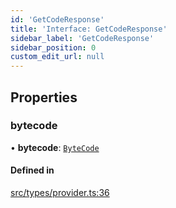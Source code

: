 ```yaml
---
id: 'GetCodeResponse'
title: 'Interface: GetCodeResponse'
sidebar_label: 'GetCodeResponse'
sidebar_position: 0
custom_edit_url: null
---
```


## Properties

### bytecode

• **bytecode**: [`ByteCode`](../modules.md#bytecode)

#### Defined in

[src/types/provider.ts:36](https://github.com/0xs34n/starknet.js/blob/develop/src/types/provider.ts#L36)

